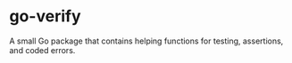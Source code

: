 # go-verify
A small Go package that contains helping functions for testing, assertions, and coded errors.
